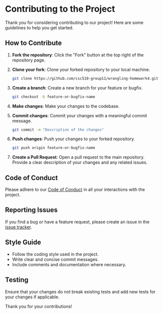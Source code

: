 # Contributing to the Project

Thank you for considering contributing to our project! Here are some guidelines to help you get started.

## How to Contribute

1. **Fork the repository**: Click the "Fork" button at the top right of the repository page.
2. **Clone your fork**: Clone your forked repository to your local machine.

    ```bash
    git clone https://github.com/csc510-group11/wrangling-homework4.git
    ```

3. **Create a branch**: Create a new branch for your feature or bugfix.

    ```bash
    git checkout -b feature-or-bugfix-name
    ```

4. **Make changes**: Make your changes to the codebase.
5. **Commit changes**: Commit your changes with a meaningful commit message.

    ```bash
    git commit -m "Description of the changes"
    ```

6. **Push changes**: Push your changes to your forked repository.

    ```bash
    git push origin feature-or-bugfix-name
    ```

7. **Create a Pull Request**: Open a pull request to the main repository. Provide a clear description of your changes and any related issues.

## Code of Conduct

Please adhere to our [Code of Conduct](CODE-OF-CONDUCT.md) in all your interactions with the project.

## Reporting Issues

If you find a bug or have a feature request, please create an issue in the [issue tracker](https://github.com/csc510-group11/wrangling-homework4/issues).

## Style Guide

- Follow the coding style used in the project.
- Write clear and concise commit messages.
- Include comments and documentation where necessary.

## Testing

Ensure that your changes do not break existing tests and add new tests for your changes if applicable.

Thank you for your contributions!

